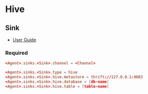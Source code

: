 # Hive

## Sink

- [User Guide](https://flume.apache.org/FlumeUserGuide.html#hive-sink)

### Required

```conf
<Agent>.sinks.<Sink>.channel = <Channel>

<Agent>.sinks.<Sink>.type = hive
<Agent>.sinks.<Sink>.hive.metastore = thrift://127.0.0.1:9083
<Agent>.sinks.<Sink>.hive.database = [db-name]
<Agent>.sinks.<Sink>.hive.table = [table-name]
```
